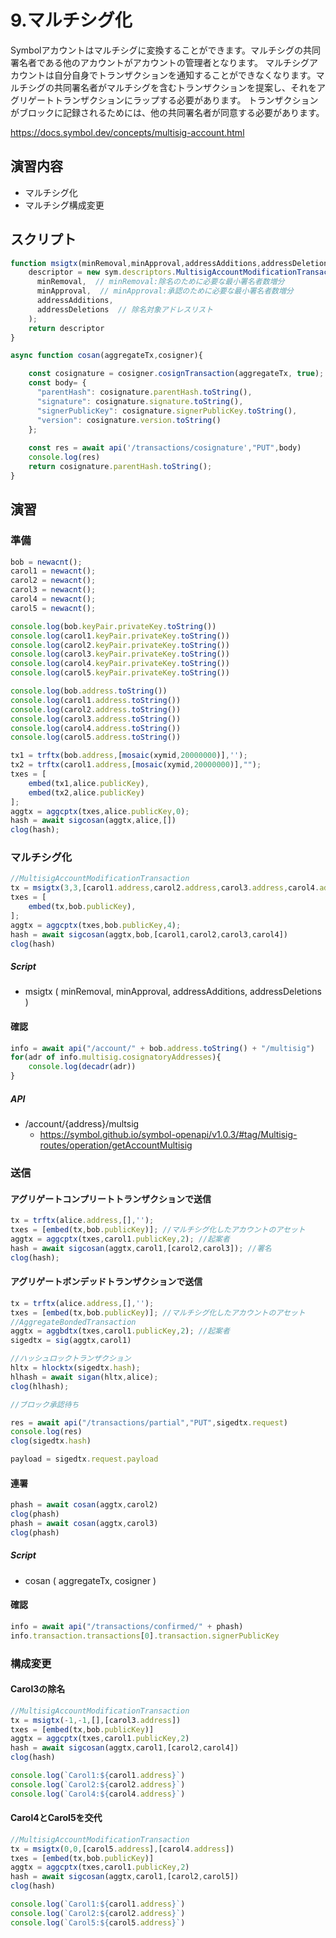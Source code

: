 # 9.マルチシグ化
Symbolアカウントはマルチシグに変換することができます。マルチシグの共同署名者である他のアカウントがアカウントの管理者となります。
マルチシグアカウントは自分自身でトランザクションを通知することができなくなります。マルチシグの共同署名者がマルチシグを含むトランザクションを提案し、それをアグリゲートトランザクションにラップする必要があります。
トランザクションがブロックに記録されるためには、他の共同署名者が同意する必要があります。

https://docs.symbol.dev/concepts/multisig-account.html

## 演習内容
- マルチシグ化
- マルチシグ構成変更

## スクリプト

```js
function msigtx(minRemoval,minApproval,addressAdditions,addressDeletions){
    descriptor = new sym.descriptors.MultisigAccountModificationTransactionV1Descriptor(  // Txタイプ:マルチシグ設定Tx
      minRemoval,  // minRemoval:除名のために必要な最小署名者数増分
      minApproval,  // minApproval:承認のために必要な最小署名者数増分
      addressAdditions,
      addressDeletions  // 除名対象アドレスリスト
    );
    return descriptor
}

async function cosan(aggregateTx,cosigner){

    const cosignature = cosigner.cosignTransaction(aggregateTx, true);
    const body= {
      "parentHash": cosignature.parentHash.toString(),
      "signature": cosignature.signature.toString(),
      "signerPublicKey": cosignature.signerPublicKey.toString(),
      "version": cosignature.version.toString()
    };
    
    const res = await api('/transactions/cosignature',"PUT",body)
    console.log(res)
    return cosignature.parentHash.toString();
}
```
## 演習
### 準備
```js
bob = newacnt();
carol1 = newacnt();
carol2 = newacnt();
carol3 = newacnt();
carol4 = newacnt();
carol5 = newacnt();

console.log(bob.keyPair.privateKey.toString())
console.log(carol1.keyPair.privateKey.toString())
console.log(carol2.keyPair.privateKey.toString())
console.log(carol3.keyPair.privateKey.toString())
console.log(carol4.keyPair.privateKey.toString())
console.log(carol5.keyPair.privateKey.toString())

console.log(bob.address.toString())
console.log(carol1.address.toString())
console.log(carol2.address.toString())
console.log(carol3.address.toString())
console.log(carol4.address.toString())
console.log(carol5.address.toString())

tx1 = trftx(bob.address,[mosaic(xymid,20000000)],'');
tx2 = trftx(carol1.address,[mosaic(xymid,20000000)],"");
txes = [
    embed(tx1,alice.publicKey),
    embed(tx2,alice.publicKey)
];
aggtx = aggcptx(txes,alice.publicKey,0);
hash = await sigcosan(aggtx,alice,[])
clog(hash);
```

### マルチシグ化
```js
//MultisigAccountModificationTransaction
tx = msigtx(3,3,[carol1.address,carol2.address,carol3.address,carol4.address],[])
txes = [
    embed(tx,bob.publicKey),
];
aggtx = aggcptx(txes,bob.publicKey,4);
hash = await sigcosan(aggtx,bob,[carol1,carol2,carol3,carol4])
clog(hash)
```
##### Script
- msigtx ( minRemoval, minApproval, addressAdditions, addressDeletions )

#### 確認
```js
info = await api("/account/" + bob.address.toString() + "/multisig")
for(adr of info.multisig.cosignatoryAddresses){
    console.log(decadr(adr))
}
```
##### API
- /account/{address}/multsig
  - https://symbol.github.io/symbol-openapi/v1.0.3/#tag/Multisig-routes/operation/getAccountMultisig

### 送信
#### アグリゲートコンプリートトランザクションで送信
```js
tx = trftx(alice.address,[],'');
txes = [embed(tx,bob.publicKey)]; //マルチシグ化したアカウントのアセット
aggtx = aggcptx(txes,carol1.publicKey,2); //起案者
hash = await sigcosan(aggtx,carol1,[carol2,carol3]); //署名
clog(hash);
```

#### アグリゲートボンデッドトランザクションで送信
```js
tx = trftx(alice.address,[],'');
txes = [embed(tx,bob.publicKey)]; //マルチシグ化したアカウントのアセット
//AggregateBondedTransaction
aggtx = aggbdtx(txes,carol1.publicKey,2); //起案者
sigedtx = sig(aggtx,carol1)

//ハッシュロックトランザクション
hltx = hlocktx(sigedtx.hash);
hlhash = await sigan(hltx,alice);
clog(hlhash);

//ブロック承認待ち

res = await api("/transactions/partial","PUT",sigedtx.request)
console.log(res)
clog(sigedtx.hash)

payload = sigedtx.request.payload
```
#### 連署
```js
phash = await cosan(aggtx,carol2)
clog(phash)
phash = await cosan(aggtx,carol3)
clog(phash)
```
##### Script
- cosan ( aggregateTx, cosigner )

#### 確認
```js
info = await api("/transactions/confirmed/" + phash)
info.transaction.transactions[0].transaction.signerPublicKey
```

### 構成変更
#### Carol3の除名
```js
//MultisigAccountModificationTransaction
tx = msigtx(-1,-1,[],[carol3.address])
txes = [embed(tx,bob.publicKey)]
aggtx = aggcptx(txes,carol1.publicKey,2)
hash = await sigcosan(aggtx,carol1,[carol2,carol4])
clog(hash)

console.log(`Carol1:${carol1.address}`)
console.log(`Carol2:${carol2.address}`)
console.log(`Carol4:${carol4.address}`)
```

#### Carol4とCarol5を交代
```js
//MultisigAccountModificationTransaction
tx = msigtx(0,0,[carol5.address],[carol4.address])
txes = [embed(tx,bob.publicKey)]
aggtx = aggcptx(txes,carol1.publicKey,2)
hash = await sigcosan(aggtx,carol1,[carol2,carol5])
clog(hash)

console.log(`Carol1:${carol1.address}`)
console.log(`Carol2:${carol2.address}`)
console.log(`Carol5:${carol5.address}`)
```
